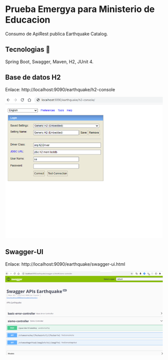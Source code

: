 # Prueba Emergya para Ministerio de Educacion

Consumo de ApiRest publica Earthquake Catalog.


## Tecnologias 🚀

Spring Boot, Swagger, Maven, H2, JUnit 4.

## Base de datos H2
Enlace: http://localhost:9090/earthquake/h2-console

![Screenshot](H2.PNG)


## Swagger-UI 
Enlace: http://localhost:9090/earthquake/swagger-ui.html

![Screenshot](Swagger.PNG)
